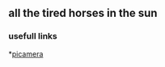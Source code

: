 ## all the tired horses in the sun

### usefull links

*[picamera](http://picamera.readthedocs.org/en/release-1.9/install3.html)
